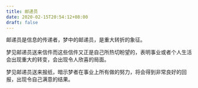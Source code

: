 ```yaml
---
title: 邮递员
date: 2020-02-15T20:54:12+08:00
draft: false
---
```


邮递员是信息的传递者，梦中的邮递员，是重大转折的象征。

梦见邮递员送来信件而这些信件又正是自己所热切盼望的，表明事业或者个人生活会出现重大的转变，会出现令人欣喜的局面。

梦见邮递员送来报纸，暗示梦者在事业上所有做的努力，将会得到非常良好的回报，出现令自己满意的结果。